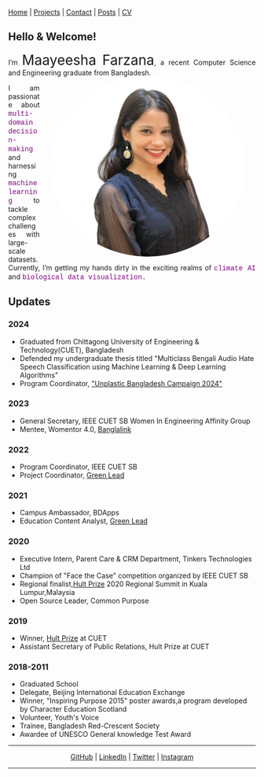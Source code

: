 
[Home](index.md) | [Projects](projects.md) | [Contact](contact.md) | [Posts](posts.md) | [CV](cv.pdf)

## Hello & Welcome!
<div style="text-align: justify;">
I’m <span style="font-size: 2em; ">Maayeesha Farzana</span>, a recent Computer Science and Engineering graduate from Bangladesh. 
<img src="Files/maayeesha.png" alt="maayeesha" style="float: right; margin: 0px 20px; width: 400px; border-radius: 50%;">

I am passionate about <span style=" color: purple; font-family: 'Courier New';"> multi-domain decision-making </span> and harnessing <span style="color: purple; font-family: 'Courier New';"> machine learning </span> to tackle complex challenges with large-scale datasets. Currently, I’m getting my hands dirty in the exciting realms of <span style=" color: purple; font-family: 'Courier New';"> climate AI </span> and <span style=" color: purple; font-family: 'Courier New';"> biological data visualization. </span>

</div>

## Updates 
### 2024
- Graduated from Chittagong University of Engineering & Technology(CUET), Bangladesh
- Defended my undergraduate thesis titled "Multiclass Bengali Audio Hate Speech Classification using Machine Learning & Deep Learning Algorithms"
- Program Coordinator, ["Unplastic Bangladesh Campaign 2024"](https://greenleadglobal.org/unplastic/)

### 2023
- General Secretary, IEEE CUET SB Women In Engineering Affinity Group
- Mentee, Womentor 4.0, [Banglalink](https://staging.banglalink.net/en/corporate-social-responsibility/empowering-women-in-tech-through-womentor)

### 2022
- Program Coordinator, IEEE CUET SB
- Project Coordinator, [Green Lead](https://greenleadglobal.org/team/)

### 2021
- Campus Ambassador, BDApps
- Education Content Analyst, [Green Lead](https://greenleadglobal.org/team/)
  
### 2020
- Executive Intern, Parent Care & CRM Department, Tinkers Technologies Ltd
- Champion of "Face the Case" competition organized by IEEE CUET SB
- Regional finalist,[Hult Prize](https://www.hultprize.org/) 2020 Regional Summit in Kuala Lumpur,Malaysia
- Open Source Leader, Common Purpose

### 2019
- Winner, [Hult Prize](https://www.hultprize.org/) at CUET
- Assistant Secretary of Public Relations, Hult Prize at CUET

### 2018-2011
- Graduated School
- Delegate, Beijing International Education Exchange 
- Winner, "Inspiring Purpose 2015" poster awards,a program developed by Character Education Scotland
- Volunteer, Youth's Voice
- Trainee, Bangladesh Red-Crescent Society
- Awardee of UNESCO General knowledge Test Award


---

<p align="center">
  <a href="https://github.com/maayeesha">GitHub</a> | 
  <a href="https://linkedin.com/in/maayeeshafarzana">LinkedIn</a> | 
  <a href="https://twitter.com/maayeesha">Twitter</a> | 
  <a href="https://instagram.com/maayeesha_">Instagram</a>
</p>

---








